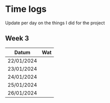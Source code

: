 # Time logs
Update per day on the things I did for the project
## Week 3
| Datum | Wat |
| ---------------- | ---------------- |
| 22/01/2024 | 
| 23/01/2024 |
| 24/01/2024 |
| 25/01/2024 |
| 26/01/2024 |